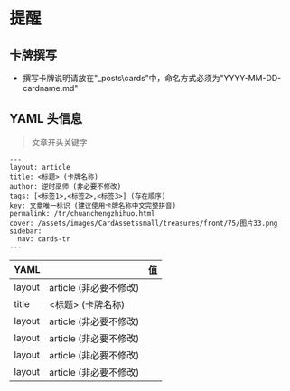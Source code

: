 # 提醒
## 卡牌撰写
* 撰写卡牌说明请放在"_posts\cards\"中，命名方式必须为"YYYY-MM-DD-cardname.md"

 
## YAML 头信息

> 文章开头关键字

```
---
layout: article
title: <标题> (卡牌名称)
author: 逆时巫师 (非必要不修改)
tags: [<标签1>,<标签2>,<标签3>] (存在顺序)
key: 文章唯一标识 (建议使用卡牌名称中文完整拼音)
permalink: /tr/chuanchengzhihuo.html
cover: /assets/images/CardAssetssmall/treasures/front/75/图片33.png
sidebar:
  nav: cards-tr
---
```
|YAML| | 值 |
|-|-|-|
|layout | article (非必要不修改) |
|title |<标题> (卡牌名称) |
|layout | article (非必要不修改) |
|layout | article (非必要不修改) |
|layout | article (非必要不修改) |
|layout | article (非必要不修改) |